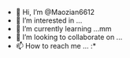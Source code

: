 - 👋 Hi, I’m @Maozian6612
- 👀 I’m interested in ...
- 🌱 I’m currently learning ...mm
- 💞️ I’m looking to collaborate on ...
- 📫 How to reach me ... :*

<!---
Maozian6612/Maozian6612 is a ✨ special ✨ repository because its `README.md` (this file) appears on your GitHub profile.
You can click the Preview link to take a look at your changes.
--->
